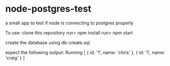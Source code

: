 # node-postgres-test
a small app to test if node is connecting to postgres properly


To use:
clone this repository
run> npm install
run> npm start

create the database using db-create.sql

expect the following output:
Running
[ { id: '1', name: 'chris' }, { id: '1', name: 'craig' } ]
